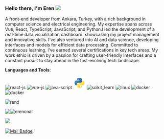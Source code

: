 ### Hello there, I'm Eren <img src="https://media.giphy.com/media/hvRJCLFzcasrR4ia7z/giphy.gif" width="30px"></h2>

A front-end developer from Ankara, Turkey, with a rich background in computer science and electrical engineering. My expertise spans across Vue, React, TypeScript, JavaScript, and Python.I led the development of a real-time data visualization dashboard, showcasing my project management and innovative skills. I've also ventured into AI and data science, developing interfaces and models for efficient data processing. Committed to continuous learning, I've earned several certifications in key tech areas. My work ethic is driven by a passion for crafting user-friendly interfaces and a constant pursuit to stay ahead in the fast-evolving tech landscape.


**Languages and Tools:** 

<p 
  <a href="https://react.dev/" target="_blank"> <img src="https://upload.wikimedia.org/wikipedia/commons/thumb/a/a7/React-icon.svg/640px-React-icon.svg.png" alt="react-js" width="30" height="30"/> 
<a> <img src="https://upload.wikimedia.org/wikipedia/commons/thumb/9/95/Vue.js_Logo_2.svg/640px-Vue.js_Logo_2.svg.png" alt="vue-js" width="30" height="30"/> 
<a> <img src="https://upload.wikimedia.org/wikipedia/commons/thumb/9/99/Unofficial_JavaScript_logo_2.svg/640px-Unofficial_JavaScript_logo_2.svg.png" alt="java-script" width="30" height="30"/> 
<a> <img src="https://raw.githubusercontent.com/devicons/devicon/master/icons/python/python-original.svg" alt="python" width="40" height="40"/> 
<a> <img src="https://upload.wikimedia.org/wikipedia/commons/0/05/Scikit_learn_logo_small.svg" alt="scikit_learn" width="40" height="40"/> 
<img alt="linux" width="40px" src="https://img.icons8.com/color/96/000000/linux.png">
<img alt="docker" width="40px" src="https://upload.wikimedia.org/wikipedia/commons/thumb/a/a7/Docker-svgrepo-com.svg/640px-Docker-svgrepo-com.svg.png">
<img alt="docker" width="30px" src="https://upload.wikimedia.org/wikipedia/commons/thumb/e/e9/Jenkins_logo.svg/640px-Jenkins_logo.svg.png">

![rand](https://rand-xyz.now.sh/api/hello)
</p>
<img align='left' src="https://github-readme-stats.vercel.app/api?username=erenonal&show_icons=true">

<p align="left"> <img src="https://komarev.com/ghpvc/?username=erenonal" alt="erenonal" /> </p>




[![](https://img.shields.io/badge/linkedin-%230077B5.svg?&style=for-the-badge&logo=linkedin&logoColor=white)](https://www.linkedin.com/in/1erenonal/)

[![Mail Badge](https://img.shields.io/badge/onal.eren%40hotmail.com-%230078D4?style=for-the-badge&logo=mail.ru&logoColor=white&link=mailto:onal.eren%40hotmail.com)](mailto:onal.eren@hotmail.com)
